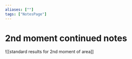 ```yaml
---
aliases: [""]
tags: ["NotesPage"]
---
```


# 2nd moment continued notes

![[standard results for 2nd moment of area]]